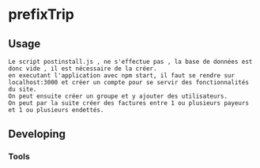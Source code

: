 

# prefixTrip



## Usage

	Le script postinstall.js , ne s'effectue pas , la base de données est donc vide , il est nécessaire de la créer.
	en executant l'application avec npm start, il faut se rendre sur localhost:3000 et créer un compte pour se servir des fonctionnalités du site.
	On peut ensuite créer un groupe et y ajouter des utilisateurs.
	On peut par la suite créer des factures entre 1 ou plusieurs payeurs et 1 ou plusieurs endettés.

## Developing



### Tools
